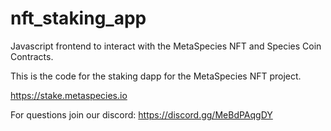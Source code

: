 # nft_staking_app

Javascript frontend to interact with the MetaSpecies NFT and Species Coin Contracts.

This is the code for the staking dapp for the MetaSpecies NFT project.

https://stake.metaspecies.io

For questions join our discord: https://discord.gg/MeBdPAqgDY
